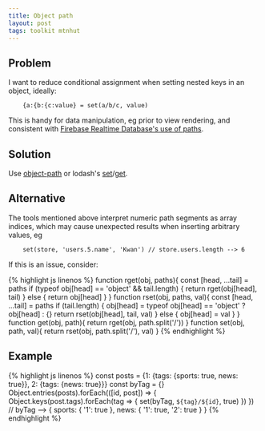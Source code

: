 ```yaml
---
title: Object path
layout: post
tags: toolkit mtnhut
---
```



## Problem

I want to reduce conditional assignment when setting nested keys in an object, ideally:

        {a:{b:{c:value} = set(a/b/c, value)

This is handy for data manipulation, eg prior to view rendering, and consistent with [Firebase Realtime Database's use of paths](https://firebase.google.com/docs/reference/js/firebase.database.Database#ref).


## Solution

Use [object-path](https://github.com/mariocasciaro/object-path) or lodash's [set](https://www.npmjs.com/package/lodash.set)/[get](https://www.npmjs.com/package/lodash.get).

## Alternative 

The tools mentioned above interpret numeric path segments as array indices, which may cause unexpected results when inserting arbitrary values, eg

        set(store, 'users.5.name', 'Kwan') // store.users.length --> 6

If this is an issue, consider:

{% highlight js linenos %}
function rget(obj, paths){
  const [head, ...tail] = paths
  if (typeof obj[head] == 'object' && tail.length) {
    return rget(obj[head], tail)
  } else {
    return obj[head]
  }
}
function rset(obj, paths, val){
  const [head, ...tail] = paths
  if (tail.length) {
    obj[head] = typeof obj[head] == 'object' ? obj[head] : {}
    return rset(obj[head], tail, val)
  } else {
    obj[head] = val
  }
}
function get(obj, path){
  return rget(obj, path.split('/'))
}
function set(obj, path, val){
  return rset(obj, path.split('/'), val)
}
{% endhighlight %}

## Example

{% highlight js linenos %}
const posts = {1: {tags: {sports: true, news: true}}, 2: {tags: {news: true}}}
const byTag = {}
Object.entries(posts).forEach(([id, post]) => {
  Object.keys(post.tags).forEach(tag => {
    set(byTag, `${tag}/${id}`, true)
  })
})
// byTag --> { sports: { '1': true }, news: { '1': true, '2': true } }
{% endhighlight %}
